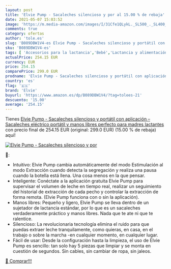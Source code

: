 ```yaml
---
layout: post
title: 'Elvie Pump - Sacaleches silencioso y por al 15.00 % de rebaja'
date: 2021-05-07 15:03:52
image: 'https://m.media-amazon.com/images/I/31Cfe1QLykL._SL500_._SL400_.jpg'
comments: true
category: ofertas
author: 'tole.es'
slug: 'B089DBW1V4-es Elvie Pump - Sacaleches silencioso y portátil con...'
sku: 'B089DBW1V4-es'
tags: [ 'Accesorios para la lactancia','Bebé','Lactancia y alimentación','Sacaleches','elvie','sacaleches', ]
actualPrice: 254.15 EUR
currency: EUR
price: 254.15
comparePrice: 299.0 EUR
prodname: 'Elvie Pump - Sacaleches silencioso y portátil con aplicación – Sacaleches eléctrico portátil y manos libres perfecto para madres lactantes'
country: 'es'
flag: '🇪🇸'
brand: 'Elvie'
buyurl: 'https://www.amazon.es/dp/B089DBW1V4/?tag=tolees-21'
descuento: '15.00'
average: '254.15'
---
```


Tienes [Elvie Pump - Sacaleches silencioso y portátil con aplicación – Sacaleches eléctrico portátil y manos libres perfecto para madres lactantes](https://www.amazon.es/dp/B089DBW1V4/?tag=tolees-21) con precio final de  254.15 EUR (original: 299.0 EUR) (15.00 %  de rebaja) aqui!

[![Elvie Pump - Sacaleches silencioso y por](https://m.media-amazon.com/images/I/31Cfe1QLykL._SL500_._SL400_.jpg)](https://www.amazon.es/dp/B089DBW1V4/?tag=tolees-21)

🔎:

- Intuitivo: Elvie Pump cambia automáticamente del modo Estimulación al modo Extracción cuando detecta la segregación y realiza una pausa cuando la botella está llena. Una cosa menos en la que pensar.
- Inteligente: Conéctate a la aplicación gratuita Elvie Pump para supervisar el volumen de leche en tiempo real, realizar un seguimiento del historial de extracción de cada pecho y controlar la extracción de forma remota. (Elvie Pump funciona con o sin la aplicación).
- Manos libres: Pequeño y ligero, Elvie Pump se lleva dentro de un sujetador de lactancia estándar, por lo que es un sacaleches verdaderamente práctico y manos libres. Nada que te ate ni que te ralentice.
- Silencioso: La revolucionaria tecnología elimina el ruido para que puedas extraer leche tranquilamente, como quieras, en casa, en el trabajo o sobre la marcha -en cualquier momento, en cualquier lugar.
- Fácil de usar: Desde la configuración hasta la limpieza, el uso de Elvie Pump es sencillo: tan solo hay 5 piezas que limpiar y se monta en cuestión de segundos. Sin cables, sin cambiar de ropa, sin jaleos.

[🛒 Comprar!!!](https://www.amazon.es/dp/B089DBW1V4/?tag=tolees-21)
